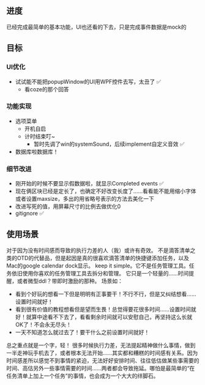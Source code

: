 ﻿## 进度
已经完成最简单的基本功能，UI也还看的下去，只是完成事件数据是mock的

## 目标

### UI优化
- 试试能不能把popupWindow的UI用WPF控件去写，太丑了 ✅
	- 看coze的那个回答

### 功能实现
- 选项菜单
	- 开机自启
	- 计时结束叮~
		- 暂时先调了win的systemSound，后续implement自定义音效 ✅
- 数据库啦数据库！

### 细节改进
- 刚开始的时候不要显示假数据啦，就显示Completed events ✅
- 现在俩区块已经是定长了，也确定不好改变长度了……看看能不能用缩小字体或者设置maxsize，多出的用省略号表示的方法去美化一下
- 改进写死的值，用屏幕尺寸的比例去做优化0
- gitignore ✅

## 使用场景
对于因为没有时间感而导致的执行力差的人（我）或许有奇效。
不是滴答清单之类的OTD的代替品，但是起因是真的很喜欢滴答清单的快捷键添加任务，以及Mac的google calendar dock显示。
keep it simple。它不是任务管理工具。任务依旧使用你喜欢的任务管理工具去拆分和管理。
它只是一个轻量的……时间提醒，或者微型ddl？带即时激励的那种。
场景如：
- 看到个好玩的想看一下但是明明有正事要干！不行不行，但是又纠结想看……设置时间就好！
- 看到很有价值的教程想看但是望而生畏！总觉得要花很多时间……设置时间就好！就算中途看不下去了，看看剩余时间就可以安慰自己，再坚持这么长就OK了！不会永无尽头！
- 一天不知道怎么就过去了！要干什么之前设置时间就好！

总之重点就是一个字，轻！
很多时候执行力差，无法提起精神做什么事情，做到一半走神玩手机去了，或者根本无法开始……其实都和糟糕的时间感有关系。因为时间感差所以感觉不到事情的紧迫，无法好好安排时间、往往低估做某些事需要的时间、高估另外一些事情需要的时间……两者都会导致拖延。哪怕是最简单的“在任务清单上加上一个任务”的事情，也会成为一个大大的绊脚石。
